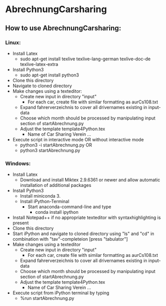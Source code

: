 # AbrechnungCarsharing
## How to use AbrechnungCarsharing:

### Linux:  
  - Install Latex  
    - sudo apt-get install texlive texlive-lang-german texlive-doc-de texlive-latex-extra   
  - Install Python3  
    - sudo apt-get install python3   
  - Clone this directory  
  - Navigate to cloned directory  
  - Make changes using a texteditor:  
     - Create new input in directory "input"  
       - For each car, create file with similar formatting as aurCs108.txt 
     - Expand fahrerverzeichnis to cover all drivernames existing in input-data
     - Choose which month should be processed by manipulating input section of startAbrechnung.py
     - Adjust the template template4Python.tex
       - Name of Car Sharing Verein ...
  - Execute script in interactive mode OR without interactive mode
    - python3 -i startAbrechnung.py
      OR
    - python3 startAbrechnung.py
    
### Windows:
   - Install Latex
     - Download and install Miktex 2.9.6361 or newer and allow automatic installation of additional packages
   - Install Python3
     - Install miniconda 3.
     - Install iPython-Terminal
       - Start anaconda-command-line and type
         - conda install ipython
   - Install Notepad++ if no appropriate texteditor with syntaxhighlighting is present
   - Clone this directory
   - Start iPython and navigate to cloned directory using "ls" and "cd" in combination with "tav"-completeion [press "tabulator"]
   - Make changes using a texteditor
     - Create new input in directory "input"
       - For each car, create file with similar formatting as aurCs108.txt  
     - Expand fahrerverzeichnis to cover all drivernames existing in input-data
     - Choose which month should be processed by manipulating input section of startAbrechnung.py
     - Adjust the template template4Python.tex
       - Name of Car Sharing Verein ...
   - Execute script from iPython terminal by typing
     - %run startAbrechnung.py

